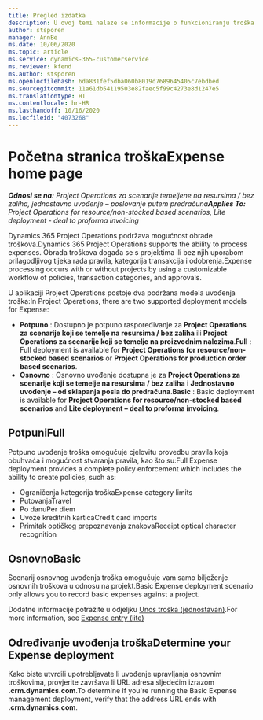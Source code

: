 ```yaml
---
title: Pregled izdatka
description: U ovoj temi nalaze se informacije o funkcioniranju troška u aplikaciji Project Operations.
author: stsporen
manager: AnnBe
ms.date: 10/06/2020
ms.topic: article
ms.service: dynamics-365-customerservice
ms.reviewer: kfend
ms.author: stsporen
ms.openlocfilehash: 6da831fef5dba060b8019d7689645405c7ebdbed
ms.sourcegitcommit: 11a61db54119503e82faec5f99c4273e8d1247e5
ms.translationtype: HT
ms.contentlocale: hr-HR
ms.lasthandoff: 10/16/2020
ms.locfileid: "4073268"
---
```

# <a name="expense-home-page"></a><span data-ttu-id="952c4-103">Početna stranica troška</span><span class="sxs-lookup"><span data-stu-id="952c4-103">Expense home page</span></span>

<span data-ttu-id="952c4-104">_**Odnosi se na:** Project Operations za scenarije temeljene na resursima / bez zaliha, jednostavno uvođenje – poslovanje putem predračuna_</span><span class="sxs-lookup"><span data-stu-id="952c4-104">_**Applies To:** Project Operations for resource/non-stocked based scenarios, Lite deployment - deal to proforma invoicing_</span></span>


<span data-ttu-id="952c4-105">Dynamics 365 Project Operations podržava mogućnost obrade troškova.</span><span class="sxs-lookup"><span data-stu-id="952c4-105">Dynamics 365 Project Operations supports the ability to process expenses.</span></span> <span data-ttu-id="952c4-106">Obrada troškova događa se s projektima ili bez njih uporabom prilagodljivog tijeka rada pravila, kategorija transakcija i odobrenja.</span><span class="sxs-lookup"><span data-stu-id="952c4-106">Expense processing occurs with or without projects by using a customizable workflow of policies, transaction categories, and approvals.</span></span>

<span data-ttu-id="952c4-107">U aplikaciji Project Operations postoje dva podržana modela uvođenja troška:</span><span class="sxs-lookup"><span data-stu-id="952c4-107">In Project Operations, there are two supported deployment models for Expense:</span></span> 

- <span data-ttu-id="952c4-108">**Potpuno** : Dostupno je potpuno raspoređivanje za **Project Operations za scenarije koji se temelje na resursima / bez zaliha** ili **Project Operations za scenarije koji se temelje na proizvodnim nalozima**.</span><span class="sxs-lookup"><span data-stu-id="952c4-108">**Full** : Full deployment is available for **Project Operations for resource/non-stocked based scenarios** or **Project Operations for production order based scenarios**.</span></span>
- <span data-ttu-id="952c4-109">**Osnovno** : Osnovno uvođenje dostupna je za **Project Operations za scenarije koji se temelje na resursima / bez zaliha** i **Jednostavno uvođenje – od sklapanja posla do predračuna**.</span><span class="sxs-lookup"><span data-stu-id="952c4-109">**Basic** : Basic deployment is available for **Project Operations for resource/non-stocked based scenarios** and **Lite deployment – deal to proforma invoicing**.</span></span>

## <a name="full"></a><span data-ttu-id="952c4-110">Potpuni</span><span class="sxs-lookup"><span data-stu-id="952c4-110">Full</span></span> 
<span data-ttu-id="952c4-111">Potpuno uvođenje troška omogućuje cjelovitu provedbu pravila koja obuhvaća i mogućnost stvaranja pravila, kao što su:</span><span class="sxs-lookup"><span data-stu-id="952c4-111">Full Expense deployment provides a complete policy enforcement which includes the ability to create policies, such as:</span></span>

  - <span data-ttu-id="952c4-112">Ograničenja kategorija troška</span><span class="sxs-lookup"><span data-stu-id="952c4-112">Expense category limits</span></span>
  - <span data-ttu-id="952c4-113">Putovanja</span><span class="sxs-lookup"><span data-stu-id="952c4-113">Travel</span></span>
  - <span data-ttu-id="952c4-114">Po danu</span><span class="sxs-lookup"><span data-stu-id="952c4-114">Per diem</span></span>
  - <span data-ttu-id="952c4-115">Uvoze kreditnih kartica</span><span class="sxs-lookup"><span data-stu-id="952c4-115">Credit card imports</span></span>
  - <span data-ttu-id="952c4-116">Primitak optičkog prepoznavanja znakova</span><span class="sxs-lookup"><span data-stu-id="952c4-116">Receipt optical character recognition</span></span>

## <a name="basic"></a><span data-ttu-id="952c4-117">Osnovno</span><span class="sxs-lookup"><span data-stu-id="952c4-117">Basic</span></span> 
<span data-ttu-id="952c4-118">Scenarij osnovnog uvođenja troška omogućuje vam samo bilježenje osnovnih troškova u odnosu na projekt.</span><span class="sxs-lookup"><span data-stu-id="952c4-118">Basic Expense deployment scenario only allows you to record basic expenses against a project.</span></span> 

<span data-ttu-id="952c4-119">Dodatne informacije potražite u odjeljku [Unos troška (jednostavan)](basic-expense.md).</span><span class="sxs-lookup"><span data-stu-id="952c4-119">For more information, see [Expense entry (lite)](basic-expense.md)</span></span>

## <a name="determine-your-expense-deployment"></a><span data-ttu-id="952c4-120">Određivanje uvođenja troška</span><span class="sxs-lookup"><span data-stu-id="952c4-120">Determine your Expense deployment</span></span>
<span data-ttu-id="952c4-121">Kako biste utvrdili upotrebljavate li uvođenje upravljanja osnovnim troškovima, provjerite završava li URL adresa sljedećim izrazom **.crm.dynamics.com**.</span><span class="sxs-lookup"><span data-stu-id="952c4-121">To determine if you're running the Basic Expense management deployment, verify that the address URL ends with **.crm.dynamics.com**.</span></span> 
